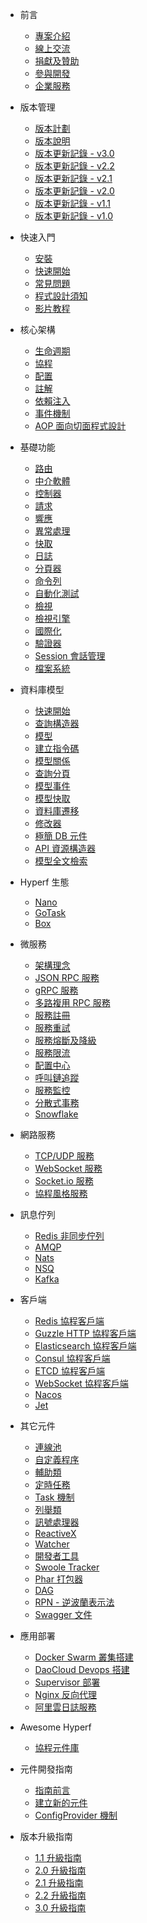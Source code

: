 * 前言

  * [專案介紹](zh-tw/README.md)
  * [線上交流](zh-tw/communication.md)
  * [捐獻及贊助](zh-tw/donate.md)
  * [參與開發](zh-tw/contribute.md)
  * [企業服務](zh-tw/enterprise-service.md)

* 版本管理

  * [版本計劃](zh-tw/release-planning.md)
  * [版本說明](zh-tw/versions.md)
  * [版本更新記錄 - v3.0](zh-tw/changelog-v3.0.md)
  * [版本更新記錄 - v2.2](zh-tw/changelog-v2.2.md)
  * [版本更新記錄 - v2.1](zh-tw/changelog-v2.1.md)
  * [版本更新記錄 - v2.0](zh-tw/changelog-v2.0.md)
  * [版本更新記錄 - v1.1](zh-tw/changelog-v1.1.md)
  * [版本更新記錄 - v1.0](zh-tw/changelog-v1.0.md)

* 快速入門

  * [安裝](zh-tw/quick-start/install.md)
  * [快速開始](zh-tw/quick-start/overview.md)
  * [常見問題](zh-tw/quick-start/questions.md)
  * [程式設計須知](zh-tw/quick-start/important.md)
  * [影片教程](https://space.bilibili.com/1176880220/channel/seriesdetail?sid=2121560)

* 核心架構

  * [生命週期](zh-tw/lifecycle.md)
  * [協程](zh-tw/coroutine.md)
  * [配置](zh-tw/config.md)
  * [註解](zh-tw/annotation.md)
  * [依賴注入](zh-tw/di.md)
  * [事件機制](zh-tw/event.md)
  * [AOP 面向切面程式設計](zh-tw/aop.md)

* 基礎功能

  * [路由](zh-tw/router.md)
  * [中介軟體](zh-tw/middleware/middleware.md)
  * [控制器](zh-tw/controller.md)
  * [請求](zh-tw/request.md)
  * [響應](zh-tw/response.md)
  * [異常處理](zh-tw/exception-handler.md)
  * [快取](zh-tw/cache.md)
  * [日誌](zh-tw/logger.md)
  * [分頁器](zh-tw/paginator.md)
  * [命令列](zh-tw/command.md)
  * [自動化測試](zh-tw/testing.md)
  * [檢視](zh-tw/view.md)
  * [檢視引擎](zh-tw/view-engine.md)
  * [國際化](zh-tw/translation.md)
  * [驗證器](zh-tw/validation.md)
  * [Session 會話管理](zh-tw/session.md)
  * [檔案系統](zh-tw/filesystem.md)

* 資料庫模型

  * [快速開始](zh-tw/db/quick-start.md)
  * [查詢構造器](zh-tw/db/querybuilder.md)
  * [模型](zh-tw/db/model.md)
  * [建立指令碼](zh-tw/db/gen.md)
  * [模型關係](zh-tw/db/relationship.md)
  * [查詢分頁](zh-tw/db/paginator.md)
  * [模型事件](zh-tw/db/event.md)
  * [模型快取](zh-tw/db/model-cache.md)
  * [資料庫遷移](zh-tw/db/migration.md)
  * [修改器](zh-tw/db/mutators.md)
  * [極簡 DB 元件](zh-tw/db/db.md)
  * [API 資源構造器](zh-tw/db/resource.md)
  * [模型全文檢索](zh-tw/scout.md)

* Hyperf 生態

  * [Nano](https://github.com/hyperf/nano)
  * [GoTask](https://github.com/hyperf/gotask)
  * [Box](zh-tw/eco/box.md)

* 微服務

  * [架構理念](zh-tw/microservice.md)
  * [JSON RPC 服務](zh-tw/json-rpc.md)
  * [gRPC 服務](zh-tw/grpc.md)
  * [多路複用 RPC 服務](zh-tw/rpc-multiplex.md) 
  * [服務註冊](zh-tw/service-register.md)
  * [服務重試](zh-tw/retry.md)
  * [服務熔斷及降級](zh-tw/circuit-breaker.md)
  * [服務限流](zh-tw/rate-limit.md)
  * [配置中心](zh-tw/config-center.md)
  * [呼叫鏈追蹤](zh-tw/tracer.md)
  * [服務監控](zh-tw/metric.md)
  * [分散式事務](zh-tw/distributed-transaction.md)
  * [Snowflake](zh-tw/snowflake.md)

* 網路服務

  * [TCP/UDP 服務](zh-tw/tcp-server.md)
  * [WebSocket 服務](zh-tw/websocket-server.md)
  * [Socket.io 服務](zh-tw/socketio-server.md)
  * [協程風格服務](zh-tw/coroutine-server.md)

* 訊息佇列

  * [Redis 非同步佇列](zh-tw/async-queue.md)
  * [AMQP](zh-tw/amqp.md)
  * [Nats](zh-tw/nats.md)
  * [NSQ](zh-tw/nsq.md)
  * [Kafka](zh-tw/kafka.md)

* 客戶端

  * [Redis 協程客戶端](zh-tw/redis.md)
  * [Guzzle HTTP 協程客戶端](zh-tw/guzzle.md)
  * [Elasticsearch 協程客戶端](zh-tw/elasticsearch.md)
  * [Consul 協程客戶端](zh-tw/consul.md)
  * [ETCD 協程客戶端](zh-tw/etcd.md)
  * [WebSocket 協程客戶端](zh-tw/websocket-client.md)
  * [Nacos](zh-tw/nacos.md)
  * [Jet](zh-tw/jet.md)

* 其它元件

  * [連線池](zh-tw/pool.md)
  * [自定義程序](zh-tw/process.md)
  * [輔助類](zh-tw/utils.md)
  * [定時任務](zh-tw/crontab.md)
  * [Task 機制](zh-tw/task.md)
  * [列舉類](zh-tw/constants.md)
  * [訊號處理器](zh-tw/signal.md)
  * [ReactiveX](zh-tw/reactive-x.md)
  * [Watcher](zh-tw/watcher.md)
  * [開發者工具](zh-tw/devtool.md)
  * [Swoole Tracker](zh-tw/swoole-tracker.md)
  * [Phar 打包器](zh-tw/phar.md)
  * [DAG](zh-tw/dag.md)
  * [RPN - 逆波蘭表示法](zh-tw/rpn.md)
  * [Swagger 文件](zh-tw/swagger.md)

* 應用部署

  * [Docker Swarm 叢集搭建](zh-tw/tutorial/docker-swarm.md)
  * [DaoCloud Devops 搭建](zh-tw/tutorial/daocloud.md)
  * [Supervisor 部署](zh-tw/tutorial/supervisor.md)
  * [Nginx 反向代理](zh-tw/tutorial/nginx.md)
  * [阿里雲日誌服務](zh-tw/tutorial/aliyun-logger.md)

* Awesome Hyperf

  * [協程元件庫](zh-tw/awesome-components.md)

* 元件開發指南

  * [指南前言](zh-tw/component-guide/intro.md)
  * [建立新的元件](zh-tw/component-guide/create.md)
  * [ConfigProvider 機制](zh-tw/component-guide/configprovider.md)

* 版本升級指南

  * [1.1 升級指南](zh-tw/upgrade/1.1.md)
  * [2.0 升級指南](zh-tw/upgrade/2.0.md)
  * [2.1 升級指南](zh-tw/upgrade/2.1.md)
  * [2.2 升級指南](zh-tw/upgrade/2.2.md)
  * [3.0 升級指南](zh-tw/upgrade/3.0.md)
